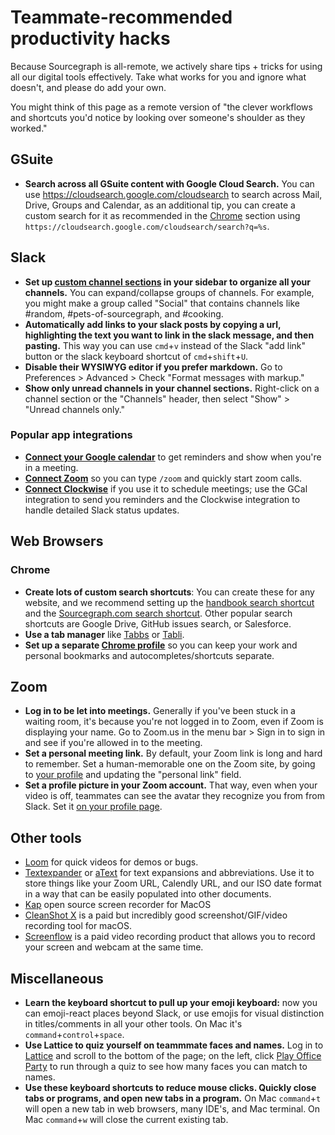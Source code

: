 # Teammate-recommended productivity hacks

Because Sourcegraph is all-remote, we actively share tips + tricks for using all our digital tools effectively. Take what works for you and ignore what doesn't, and please do add your own. 

You might think of this page as a remote version of "the clever workflows and shortcuts you'd notice by looking over someone's shoulder as they worked."

## GSuite

- **Search across all GSuite content with Google Cloud Search.** You can use https://cloudsearch.google.com/cloudsearch to search across Mail, Drive, Groups and Calendar, as an additional tip, you can create a custom search for it as recommended in the [Chrome](#chrome) section using `https://cloudsearch.google.com/cloudsearch/search?q=%s`.

## Slack 

- **Set up [custom channel sections](https://slack.com/help/articles/360043207674-Organize-your-sidebar-with-custom-sections) in your sidebar to organize all your channels.** You can expand/collapse groups of channels. For example, you might make a group called "Social" that contains channels like #random, #pets-of-sourcegraph, and #cooking.
- **Automatically add links to your slack posts by copying a url, highlighting the text you want to link in the slack message, and then pasting.** This way you can use `cmd`+`v` instead of the Slack "add link" button or the slack keyboard shortcut of `cmd`+`shift`+`U`.
- **Disable their WYSIWYG editor if you prefer markdown.** Go to Preferences > Advanced > Check "Format messages with markup." 
- **Show only unread channels in your channel sections.** Right-click on a channel section or the "Channels" header, then select "Show" > "Unread channels only." 

### Popular app integrations 

- **[Connect your Google calendar](https://slack.com/app-pages/google-calendar)** to get reminders and show when you're in a meeting. 
- **[Connect Zoom](https://sourcegraph.slack.com/apps/A5GE9BMQC-zoom)** so you can type `/zoom` and quickly start zoom calls. 
- **[Connect Clockwise](https://www.getclockwise.com/)** if you use it to schedule meetings; use the GCal integration to send you reminders and the Clockwise integration to handle detailed Slack status updates. 

## Web Browsers

### Chrome 

- **Create lots of custom search shortcuts**: You can create these for any website, and we recommend setting up the [handbook search shortcut](../../handbook/usage/index.md#setup) and the [Sourcegraph.com search shortcut](https://docs.sourcegraph.com/integration/browser_search_engine#google-chrome). Other popular search shortcuts are Google Drive, GitHub issues search, or Salesforce. 
- **Use a tab manager** like [Tabbs](https://chrome.google.com/webstore/detail/tabbs/cicnbbdlbjaoioilpbdioeeaockgbhfi) or [Tabli](https://chrome.google.com/webstore/detail/tabli/igeehkedfibbnhbfponhjjplpkeomghi). 
- **Set up a separate [Chrome profile](https://support.google.com/chrome/answer/2364824?co=GENIE.Platform%3DDesktop&hl=en)** so you can keep your work and personal bookmarks and autocompletes/shortcuts separate. 

## Zoom
- **Log in to be let into meetings.** Generally if you've been stuck in a waiting room, it's because you're not logged in to Zoom, even if Zoom is displaying your name. Go to Zoom.us in the menu bar > Sign in to sign in and see if you're allowed in to the meeting.
- **Set a personal meeting link.** By default, your Zoom link is long and hard to remember. Set a human-memorable one on the Zoom site, by going to [your profile](https://zoom.us/profile) and updating the "personal link" field.
- **Set a profile picture in your Zoom account.** That way, even when your video is off, teammates can see the avatar they recognize you from from Slack. Set it [on your profile page](https://zoom.us/profile).

## Other tools 

- [Loom](https://loom.com) for quick videos for demos or bugs.
- [Textexpander](https://textexpander.com) or [aText](https://www.trankynam.com/atext/) for text expansions and abbreviations. Use it to store things like your Zoom URL, Calendly URL, and our ISO date format in a way that can be easily populated into other documents.
- [Kap](https://getkap.co/) open source screen recorder for MacOS 
- [CleanShot X](https://cleanshot.com/) is a paid but incredibly good screenshot/GIF/video  recording tool for macOS. 
- [Screenflow](http://www.telestream.net/screenflow/overview.htm) is a paid video recording product that allows you to record your screen and webcam at the same time.

## Miscellaneous 

- **Learn the keyboard shortcut to pull up your emoji keyboard:** now you can emoji-react places beyond Slack, or use emojis for visual distinction in titles/comments in all your other tools. On Mac it's `command`+`control`+`space`. 
- **Use Lattice to quiz yourself on teammmate faces and names.** Log in to [Lattice](https://sourcegraph.latticehq.com/) and scroll to the bottom of the page; on the left, click [Play Office Party](https://sourcegraph.latticehq.com/office-party) to run through a quiz to see how many faces you can match to names.
- **Use these keyboard shortcuts to reduce mouse clicks. Quickly close tabs or programs, and open new tabs in a program.** On Mac `command`+`t` will open a new tab in web browsers, many IDE's, and Mac terminal. On Mac `command`+`w` will close the current existing tab.
